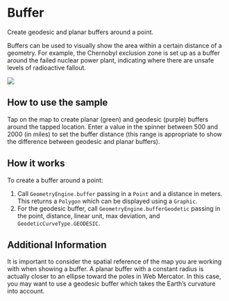 # Buffer

Create geodesic and planar buffers around a point.

Buffers can be used to visually show the area within a certain distance
of a geometry. For example, the Chernobyl exclusion zone is set up as a
buffer around the failed nuclear power plant, indicating where there are
unsafe levels of radioactive fallout.

![](Buffer.png)

## How to use the sample

Tap on the map to create planar (green) and geodesic (purple) buffers
around the tapped location. Enter a value in the spinner between 500 and
2000 (in miles) to set the buffer distance (this range is appropriate to
show the difference between geodesic and planar buffers).

## How it works

To create a buffer around a point:

1.  Call `GeometryEngine.buffer` passing in a `Point` and a distance in
    meters. This returns a `Polygon` which can be displayed using a
    `Graphic`.
2.  For the geodesic buffer, call `GeometryEngine.bufferGeodetic`
    passing in the point, distance, linear unit, max deviation, and
    `GeodeticCurveType.GEODESIC`.

## Additional Information

It is important to consider the spatial reference of the map you are
working with when showing a buffer. A planar buffer with a constant
radius is actually closer to an ellipse toward the poles in Web
Mercator. In this case, you may want to use a geodesic buffer which
takes the Earth’s curvature into account.
